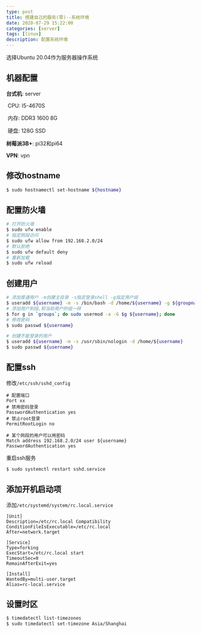 ```yaml
---
type: post
title: 搭建自己的服务(零)--系统环境
date: 2020-07-29 15:22:00
categories: [server]
tags: [linux]
description: 配置系统环境
---
```


选择Ubuntu 20.04作为服务器操作系统

## 机器配置

**台式机**: server

​	CPU: I5-4670S

​	内存: DDR3 1600 8G

​	硬盘: 128G SSD

**树莓派3B+**: pi32和pi64

**VPN**: vpn


## 修改hostname

```sh
$ sudo hostnamectl set-hostname ${hostname}
```

## 配置防火墙

```sh
# 打开防火墙
$ sudo ufw enable
# 指定网段访问
$ sudo ufw allow from 192.168.2.0/24
# 默认拒绝
$ sudo ufw default deny
# 重新加载
$ sudo ufw reload
```

## 创建用户

```sh
# 添加普通用户 -m创建主目录 -s指定登录shell -g指定用户组
$ useradd ${username} -m -s /bin/bash -d /home/${username} -g ${groupname}
# 添加用户到组,和当前用户的组一样
$ for g in `groups`; do sudo usermod -a -G $g ${username}; done
# 修改密码
$ sudo passwd ${username}

# 创建不能登录的用户
$ useradd ${username} -m -s /usr/sbin/nologin -d /home/${username}
$ sudo passwd ${username}
```

## 配置ssh

修改`/etc/ssh/sshd_config`

```
# 配置端口
Port xx
# 禁用密码登录
PasswordAuthentication yes
# 禁止root登录
PermitRootLogin no

# 某个网段的用户可以用密码
Match address 192.168.2.0/24 user ${username}
PasswordAuthentication yes
```

重启ssh服务
```sh
$ sudo systemctl restart sshd.service
```

## 添加开机启动项
添加`/etc/systemd/system/rc.local.service`

```
[Unit]
Description=/etc/rc.local Compatibility
ConditionFileIsExecutable=/etc/rc.local
After=network.target

[Service]
Type=forking
ExecStart=/etc/rc.local start
TimeoutSec=0
RemainAfterExit=yes

[Install]
WantedBy=multi-user.target
Alias=rc-local.service
```

## 设置时区
```sh
$ timedatectl list-timezones
$ sudo timedatectl set-timezone Asia/Shanghai
```
